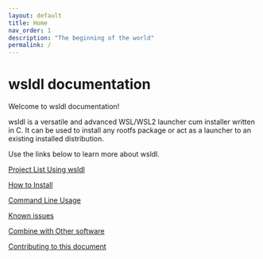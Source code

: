 ```yaml
---
layout: default
title: Home
nav_order: 1
description: "The beginning of the world"
permalink: /
---
```


# wsldl documentation
Welcome to wsldl documentation!

wsldl is a versatile and advanced WSL/WSL2 launcher cum installer written in C. It can be used to install any rootfs package or act as a launcher to an existing installed distribution.

Use the links below to learn more about wsldl.

[Project List Using wsldl](Using-wsldl.md)

[How to Install](How-to-Install.md)

[Command Line Usage](Command-Usage.md)

[Known issues](Known-issues.md)

[Combine with Other software](Other-Software/index.md)

[Contributing to this document](CONTRIBUTING.md)